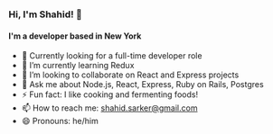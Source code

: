 ### Hi, I'm Shahid! 👋

#### I'm a developer based in New York

- 🔭 Currently looking for a full-time developer role
- 🌱 I’m currently learning Redux
- 👯 I’m looking to collaborate on React and Express projects
- 💬 Ask me about Node.js, React, Express, Ruby on Rails, Postgres
- ⚡ Fun fact: I like cooking and fermenting foods!
- 📫 How to reach me: shahid.sarker@gmail.com
- 😄 Pronouns: he/him

<!--
**shahidsarker/shahidsarker** is a ✨ _special_ ✨ repository because its `README.md` (this file) appears on your GitHub profile.

Here are some ideas to get you started:

- 🔭 I’m currently working on ...
- 🌱 I’m currently learning ...
- 👯 I’m looking to collaborate on ...
- 🤔 I’m looking for help with ...
- 💬 Ask me about ...
- 📫 How to reach me: ...
- 😄 Pronouns: ...
- ⚡ Fun fact: ...
-->
